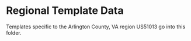 # Regional Template Data
Templates specific to the Arlington County, VA region US51013 go into this folder.
